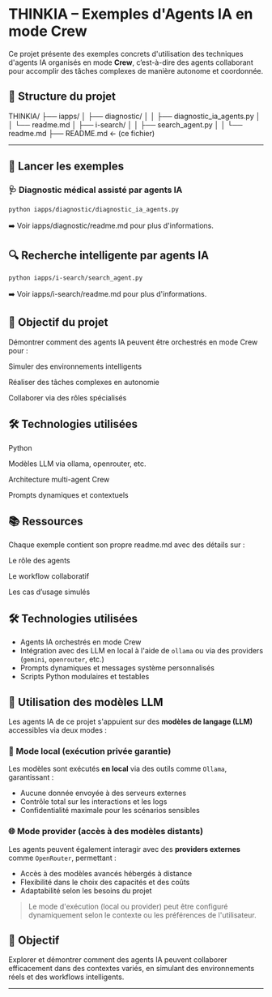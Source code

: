 # THINKIA – Exemples d'Agents IA en mode Crew

Ce projet présente des exemples concrets d'utilisation des techniques d'agents IA organisés en mode **Crew**, c’est-à-dire des agents collaborant pour accomplir des tâches complexes de manière autonome et coordonnée.

## 📁 Structure du projet

THINKIA/ ├── iapps/ │ ├── diagnostic/ │ │ ├── diagnostic_ia_agents.py │ │ └── readme.md │ ├── i-search/ │ │ ├── search_agent.py │ │ └── readme.md ├── README.md ← (ce fichier)


---

## 🚀 Lancer les exemples

### 🩺 Diagnostic médical assisté par agents IA
```bash
python iapps/diagnostic/diagnostic_ia_agents.py
```
➡️ Voir iapps/diagnostic/readme.md pour plus d'informations.

## 🔍 Recherche intelligente par agents IA
```bash
python iapps/i-search/search_agent.py
```
➡️ Voir iapps/i-search/readme.md pour plus d'informations.

## 🎯 Objectif du projet
Démontrer comment des agents IA peuvent être orchestrés en mode Crew pour :

Simuler des environnements intelligents

Réaliser des tâches complexes en autonomie

Collaborer via des rôles spécialisés

## 🛠️ Technologies utilisées
Python

Modèles LLM via ollama, openrouter, etc.

Architecture multi-agent Crew

Prompts dynamiques et contextuels

## 📚 Ressources
Chaque exemple contient son propre readme.md avec des détails sur :

Le rôle des agents

Le workflow collaboratif

Les cas d’usage simulés

## 🛠️ Technologies utilisées

- Agents IA orchestrés en mode Crew
- Intégration avec des LLM en local à l'aide de `ollama` ou  via des providers (`gemini`, `openrouter`, etc.)
- Prompts dynamiques et messages système personnalisés
- Scripts Python modulaires et testables

## 🤖 Utilisation des modèles LLM

Les agents IA de ce projet s'appuient sur des **modèles de langage (LLM)** accessibles via deux modes :

### 🔐 Mode local (exécution privée garantie)
Les modèles sont exécutés **en local** via des outils comme `Ollama`, garantissant :
- Aucune donnée envoyée à des serveurs externes
- Contrôle total sur les interactions et les logs
- Confidentialité maximale pour les scénarios sensibles

### 🌐 Mode provider (accès à des modèles distants)
Les agents peuvent également interagir avec des **providers externes** comme `OpenRouter`, permettant :
- Accès à des modèles avancés hébergés à distance
- Flexibilité dans le choix des capacités et des coûts
- Adaptabilité selon les besoins du projet

> Le mode d'exécution (local ou provider) peut être configuré dynamiquement selon le contexte ou les préférences de l'utilisateur.

## 🎯 Objectif

Explorer et démontrer comment des agents IA peuvent collaborer efficacement dans des contextes variés, en simulant des environnements réels et des workflows intelligents.

---

